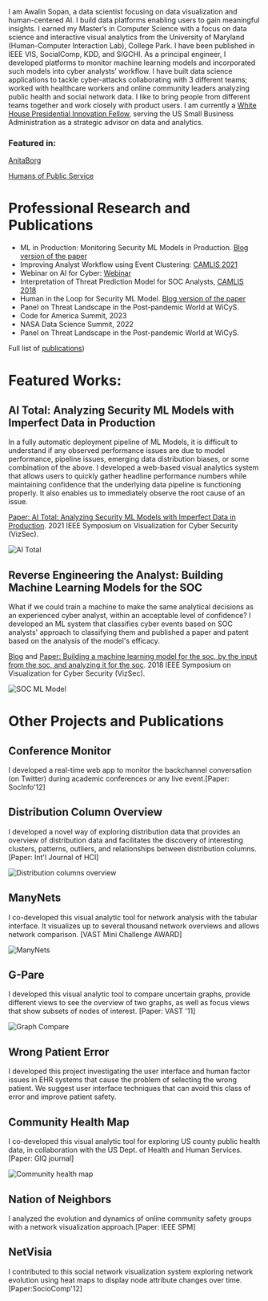 I am Awalin Sopan, a data scientist focusing on data visualization and human-centered AI. I build data platforms enabling users to gain meaningful insights. I earned my Master’s in Computer Science with a focus on data science and interactive visual analytics from the University of Maryland (Human-Computer Interaction Lab), College Park. I have been published in IEEE VIS, SocialComp, KDD, and SIGCHI. As a principal engineer, I developed platforms to monitor machine learning models and incorporated such models into cyber analysts’ workflow. I have built data science applications to tackle cyber-attacks collaborating with 3 different teams; worked with healthcare workers and online community leaders analyzing public health and social network data. I like to bring people from different teams together and work closely with product users. I am currently a [White House Presidential Innovation Fellow](https://presidentialinnovationfellows.gov/fellows/awalin-sopan/), serving the US Small Business Administration as a strategic advisor on data and analytics.

### Featured in:

[AnitaBorg](https://anitab.org/blog/community/inclusion-in-tech-a-ticket-to-freedom-with-awalin-sopan/) 

[Humans of Public Service](https://www.instagram.com/p/CsEZTThS4gx/) 


# Professional Research and Publications

* ML in Production: Monitoring Security ML Models in Production. [Blog version of the paper](https://ai.sophos.com/2021/10/15/analyzing-security-ml-models-with-imperfect-data-in-production/)
* Improving Analyst Workflow using Event Clustering: [CAMLIS 2021](https://www.camlis.org/2021-sopan)
* Webinar on AI for Cyber: [Webinar](https://www2.fireeye.com/WBNR-Artificial-Intelligence-Machine-learning-webinar-Part-II.html)
* Interpretation of Threat Prediction Model for SOC Analysts, [CAMLIS 2018](https://www.camlis.org/awalin-nabila-sopan)
* Human in the Loop for Security ML Model. [Blog version of the paper](https://www.mandiant.com/resources/build-machine-learning-models-for-the-soc)
* Panel on Threat Landscape in the Post-pandemic World at WiCyS.
* Code for America Summit, 2023
* NASA Data Science Summit, 2022
* Panel on Threat Landscape in the Post-pandemic World at WiCyS.

Full list of [publications](/publications.md))

# Featured Works:

## AI Total: Analyzing Security ML Models with Imperfect Data in Production
In a fully automatic deployment pipeline of ML Models, it is difficult to understand if any observed performance issues are due to model performance, pipeline issues, emerging data distribution biases, or some combination of the above. I developed a web-based visual analytics system that allows users to quickly gather headline performance numbers while maintaining confidence that the underlying data pipeline is functioning properly. It also enables us to immediately observe the root cause of an issue.

[Paper: AI Total: Analyzing Security ML Models with Imperfect Data in Production](https://ieeexplore.ieee.org/document/9629396). 2021 IEEE Symposium on Visualization for Cyber Security (VizSec).

![AI Total](/model_metric.webp)


## Reverse Engineering the Analyst: Building Machine Learning Models for the SOC

What if we could train a machine to make the same analytical decisions as an experienced cyber analyst, within an acceptable level of confidence? I developed an ML system that classifies cyber events based on SOC analysts' approach to classifying them and published a paper and patent based on the analysis of the model's efficacy.

[Blog](https://www.mandiant.com/resources/blog/build-machine-learning-models-for-the-soc) and [Paper: Building a machine learning model for the soc, by the input from the soc, and analyzing it for the soc](https://ieeexplore.ieee.org/document/8709231). 2018 IEEE Symposium on Visualization for Cyber Security (VizSec).

![SOC ML Model](/MLSOC.png) 

<!-- ![SOC ML Model](/ml-models-soc4.png) -->

# Other Projects and Publications #

## Conference Monitor ##

I developed a real-time web app to monitor the backchannel conversation (on Twitter) during academic conferences or any live event.[Paper: SocInfo'12]

<!-- ![Conference monitoring](/cm.png) -->


## Distribution Column Overview ## 

I developed a novel way of exploring distribution data that provides an overview of distribution data and facilitates the discovery of interesting clusters, patterns, outliers, and relationships between distribution columns. [Paper: Int'l Journal of HCI]

![Distribution columns overview](/dc.png) 
      
## ManyNets ##

I co-developed this visual analytic tool for network analysis with the tabular interface. It visualizes up to several thousand network overviews and allows network comparison. [VAST Mini Challenge AWARD]

![ManyNets](/mn.png) 
   
## G-Pare ##

I developed this visual analytic tool to compare uncertain graphs, provide different views to see the overview of two graphs, as well as focus views that show subsets of nodes of interest. [Paper: VAST '11]

![Graph Compare](/gp.png) 

## Wrong Patient Error ##
I developed this project investigating the user interface and human factor issues in EHR systems that cause the problem of selecting the wrong patient. We suggest user interface techniques that can avoid this class of error and improve patient safety.

<!--
<img align="center" src="https://awalin.github.io/Awalin-Sopan/room.png" alt="Wrong Patient Error" width="200">
-->
  
## Community Health Map
I co-developed this  visual analytic tool for exploring US county public health data, in collaboration with the US Dept. of Health and Human Services.[Paper: GIQ journal]

![Community health map](/chm.png) 

      
## Nation of Neighbors
I analyzed the evolution and dynamics of online community safety groups with a network visualization approach.[Paper: IEEE SPM]

<!--<img align="center" src="https://awalin.github.io/Awalin-Sopan/non.png" alt="Nation of N" width="300"> -->

 
## NetVisia
I contributed to this social network visualization system exploring network evolution using heat maps to display node attribute changes over time.[Paper:SocioComp'12]




